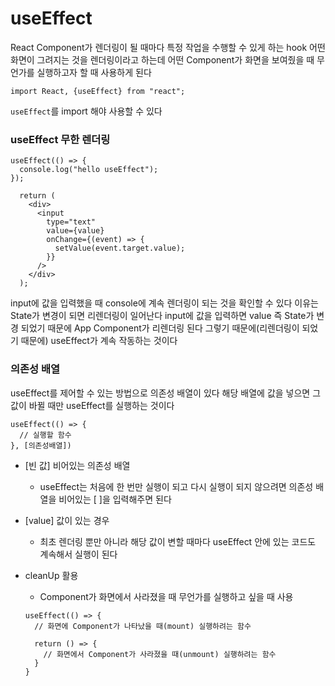 # useEffect

React Component가 렌더링이 될 때마다 특정 작업을 수행할 수 있게 하는 hook
어떤 화면이 그려지는 것을 렌더링이라고 하는데 어떤 Component가 화면을 보여줬을 때 무언가를 실행하고자 할 때 사용하게 된다

```
import React, {useEffect} from "react";
```

`useEffect`를 import 해야 사용할 수 있다

### useEffect 무한 렌더링

```
useEffect(() => {
  console.log("hello useEffect");
});

  return (
    <div>
      <input
        type="text"
        value={value}
        onChange={(event) => {
          setValue(event.target.value);
        }}
      />
    </div>
  );
```

input에 값을 입력했을 때 console에 계속 렌더링이 되는 것을 확인할 수 있다
이유는 State가 변경이 되면 리렌더링이 일어난다
input에 값을 입력하면 value 즉 State가 변경 되었기 때문에 App Component가 리렌더링 된다
그렇기 때문에(리렌더링이 되었기 때문에) useEffect가 계속 작동하는 것이다

### 의존성 배열

useEffect를 제어할 수 있는 방법으로 의존성 배열이 있다
해당 배열에 값을 넣으면 그 값이 바뀔 때만 useEffect를 실행하는 것이다

```
useEffect(() => {
  // 실행할 함수
}, [의존성배열])
```

- [빈 값] 비어있는 의존성 배열
  - useEffect는 처음에 한 번만 실행이 되고 다시 실행이 되지 않으려면 의존성 배열을 비어있는 [ ]을 입력해주면 된다
- [value] 값이 있는 경우
  - 최초 렌더링 뿐만 아니라 해당 값이 변할 때마다 useEffect 안에 있는 코드도 계속해서 실행이 된다
- cleanUp 활용

  - Component가 화면에서 사라졌을 때 무언가를 실행하고 싶을 때 사용

  ```
  useEffect(() => {
    // 화면에 Component가 나타났을 때(mount) 실행하려는 함수

    return () => {
      // 화면에서 Component가 사라졌을 때(unmount) 실행하려는 함수
    }
  }
  ```
